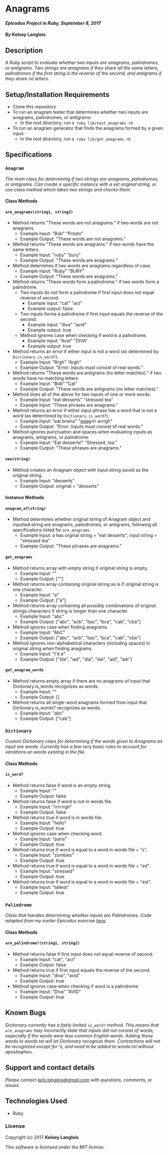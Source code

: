# Anagrams

#### _Epicodus Project in Ruby, September 8, 2017_

#### By Kelsey Langlois

## Description

_A Ruby script to evaluate whether two inputs are anagrams, palindromes, or antigrams. Two strings are anagrams if they share all the same letters, palindromes if the first string is the reverse of the second, and antigrams if they share no letters._

## Setup/Installation Requirements

* Clone this repository
* To run an anagram tester that determines whether two inputs are anagrams, palindromes, or antigrams:
  * In the root directory, run ```$ ruby lib/test_anagrams.rb```
* To run an anagram generator that finds the anagrams formed by a given input:
  * In the root directory, run ```$ ruby lib/get_anagrams.rb```

## Specifications
### ```Anagram```

_The main class for determining if two strings are anagrams, palindromes, or antigrams. Can create a specific instance with a set original string, or use class method which takes two strings and checks them._

#### Class Methods
#### ```are_anagrams(string1, string2)```
* Method returns "These words are not anagrams." if two words are not anagrams.
  * Example Input: "Bob" "Potato"
  * Example Output: "These words are not anagrams."
* Method returns "These words are anagrams." if two words have the same letters.
  * Example Input: "ruby" "bury"
  * Example Output: "These words are anagrams."
* Method determines if two words are anagrams regardless of case.
  * Example Input: "Ruby" "BURY"
  * Example Output: "These words are anagrams."
* Method returns "These words form a palindrome." if two words form a palindrome.
  * Two inputs do not form a palindrome if first input does not equal reverse of second.
    * Example input: "cat" "act"
    * Example output: false
  * Two inputs forma a palindrome if first input equals the reverse of the second.
    * Example input: "diva" "avid"
    * Example output: true
  * Method ignores case when checking if word is a palindrome.
    * Example input: "Avid" "DIVA"
    * Example output: true
* Method returns an error if either input is not a word (as determined by ```Dictionary.is_word?```).
  * Example Input: "Rrgh" "Argh"
  * Example Output: "Error: Inputs must consist of real words."
* Method returns "These words are antigrams (no letter matches)." if two words have no matching letters
  * Example Input: "Bob" "Cat"
  * Example Output: "These words are antigrams (no letter matches)."
* Method does all of the above for two inputs of one or more words.
  * Example Input: "eat desserts" "stressed tea"
  * Example Input: "These phrases are anagrams."
* Method returns an error if either input phrase has a word that is not a word (as determined by ```Dictionary.is_word?```).
  * Example Input: "eat brains" "ggggrrr arrrgh"
  * Example Output: "Error: Inputs must consist of real words."
* Method ignores punctuation and spaces when evaluating inputs as anagrams, antigrams, or palindrome.
  * Example Input: "Eat desserts!" "Stressed, tea."
  * Example Output: "These phrases are anagrams."

#### ```new(string)```

* Method creates an Anagram object with input string saved as the original string.
  * Example Input: "desserts"
  * Example Output: original = "desserts"

#### Instance Methods
#### ```anagram_of(string)```

* Method determines whether original string of Anagram object and inputted string are anagrams, palindromes, or antigrams, following all specifications listed for ```are_anagrams```.
  * Example Input: a has orginal string = "eat desserts", input string = "stressed tea"
  * Example Output: "These phrases are anagrams."

#### ```get_anagrams```

* Method returns array with empty string if original string is empty.
  * Example Input: ""
  * Example Output: [""]
* Method returns array containing original string as is if original string is one character.
  * Example Input: "a"
  * Example Output: ["a"]
* Method returns array containing all possibly combinations of original strings characters if string is longer than one character.
  * Example Input: "abc"
  * Example Output: ["abc", "acb", "bac", "bca", "cab", "cba"]
* Method ignores case when finding anagrams.
  * Example Input: "AbC"
  * Example Output: ["abc", "acb", "bac", "bca", "cab", "cba"]
* Method ignores non-alphabetical characters (including spaces) in original string when finding anagrams.
  * Example Input: "I'd a"
  * Example Output: ["ida", "iad", "dia", "dai", "aid", "adi"]

#### ```get_anagram_words```

* Method returns empty array if there are no anagrams of input that Dictionary.is_words recognizes as words.
  * Example Input: ""
  * Example Output: []
* Method returns all single-word anagrams formed from input that Dictionary.is_words? recognizes as words.
  * Example Input: "abc"
  * Example Output: ["cab"]

### ```Dictionary```

_Custom Dictionary class for determining if the words given to Anagrams as input are words. Currently has a few very basic rules to account for variations on words existing in the file._

#### Class Methods
#### ```is_word?```

* Method returns false if word is an empty string.
  * Example Input: ""
  * Example Output: false
* Method returns false if word is not in words file.
  * Example Input: "rrrrrrgh"
  * Example Output: false
* Method returns true if word is in words file.
  * Example Input: "hello"
  * Example Output: true
* Method ignores case when checking word.
  * Example Input: "paris"
  * Example Output: true
* Method returns true if word is equal to a word in words file + "s".
  * Example Input: "zombies"
  * Example Output: true
* Method returns true if word is equal to a word in words file + "ed".
  * Example Input: "stressed"
  * Example Output: true
* Method returns true if word is equal to a word in words file + "est".
  * Example Input: "tallest"
  * Example Output: true

### ```Palindrome```

_Class that handles determining whether inputs are Palindromes. Code adapted from my earlier Epicodus exercise [here](https://github.com/langlk/palindromes)._

#### Class Methods
#### ```are_palindrome?(string1, string2)```

* Method returns false if first input does not equal reverse of second.
  * Example Input: "cat", "act"
  * Example Output: false
* Method returns true if first input equals the reverse of the second.
  * Example Input: "diva", "avid"
  * Example Output: true
* Method ignores case when checking if word is a palindrome
  * Example Input: "Diva" "AVID"
  * Example Output: true

## Known Bugs

*Dictionary currently has a fairly limited ```is_word?``` method. This means that ```are_anagrams``` may incorrectly state that inputs did not consist of words, especially if the words were less common English words. Adding these words to words.txt will let Dictionary recognize them. Contractions will not be recognized except for 's, and need to be added to words.txt without apostrophes.*

## Support and contact details

_Please contact [kels.langlois@gmail.com](mailto:kels.langlois@gmail.com) with questions, comments, or issues._

## Technologies Used

* Ruby

### License

Copyright (c) 2017 **Kelsey Langlois**

*This software is licensed under the MIT license.*
